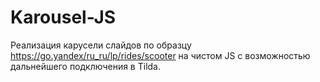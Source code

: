 # Karousel-JS

Реализация карусели слайдов по образцу https://go.yandex/ru_ru/lp/rides/scooter на чистом JS c возможностью дальнейшего подключения в Tilda. 